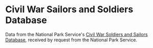 # Civil War Sailors and Soldiers Database

Data from the National Park Service's [Civil War Soldiers and Sailors Database](http://www.nps.gov/civilwar/soldiers-and-sailors-database.htm), received by request from the National Park Service.



